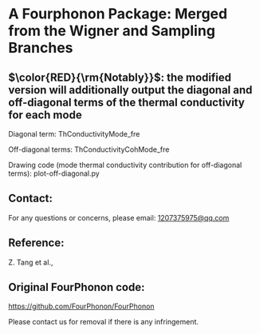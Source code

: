 # A Fourphonon Package: Merged from the Wigner and Sampling Branches

## $\color{RED}{\rm{Notably}}$: the modified version will additionally output the diagonal and off-diagonal terms of the thermal conductivity for each mode

Diagonal term: ThConductivityMode_fre

Off-diagonal terms: ThConductivityCohMode_fre

Drawing code (mode thermal conductivity contribution for off-diagonal terms): plot-off-diagonal.py


## Contact:  
For any questions or concerns, please email: 1207375975@qq.com

## Reference:

Z. Tang et al.,  []()

## Original FourPhonon code:

https://github.com/FourPhonon/FourPhonon

Please contact us for removal if there is any infringement.
